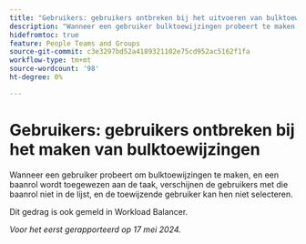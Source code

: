 ```yaml
---
title: "Gebruikers: gebruikers ontbreken bij het uitvoeren van bulktoewijzingen"
description: "Wanneer een gebruiker bulktoewijzingen probeert te maken en een taakrol aan de taak wordt toegewezen, verschijnen de gebruikers met die baanrol niet in de lijst, en de toewijzende gebruiker kan hen niet selecteren. "
hidefromtoc: true
feature: People Teams and Groups
source-git-commit: c3e3297bd52a4189321102e75cd952ac5162f1fa
workflow-type: tm+mt
source-wordcount: '98'
ht-degree: 0%

---
```



# Gebruikers: gebruikers ontbreken bij het maken van bulktoewijzingen

Wanneer een gebruiker probeert om bulktoewijzingen te maken, en een baanrol wordt toegewezen aan de taak, verschijnen de gebruikers met die baanrol niet in de lijst, en de toewijzende gebruiker kan hen niet selecteren.

Dit gedrag is ook gemeld in Workload Balancer.

_Voor het eerst gerapporteerd op 17 mei 2024._

